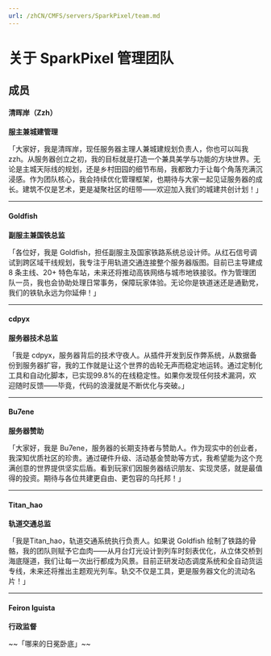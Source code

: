 ```yaml
---
url: /zhCN/CMFS/servers/SparkPixel/team.md
---
```

# 关于 SparkPixel 管理团队

## 成员

#### 清晖岸（Zzh）

**服主兼城建管理**

「大家好，我是清晖岸，现任服务器主理人兼城建规划负责人，你也可以叫我 zzh。从服务器创立之初，我的目标就是打造一个兼具美学与功能的方块世界。无论是主城天际线的规划，还是乡村田园的细节布局，我都致力于让每个角落充满沉浸感。作为团队核心，我会持续优化管理框架，也期待与大家一起见证服务器的成长。建筑不仅是艺术，更是凝聚社区的纽带——欢迎加入我们的城建共创计划！」

***

#### Goldfish

**副服主兼国铁总监**

「各位好，我是 Goldfish，担任副服主及国家铁路系统总设计师。从红石信号调试到跨区域干线规划，我专注于用轨道交通连接整个服务器版图。目前已主导建成 8 条主线、20+ 特色车站，未来还将推动高铁网络与城市地铁接驳。作为管理团队一员，我也会协助处理日常事务，保障玩家体验。无论你是铁道迷还是通勤党，我们的铁轨永远为你延伸！」

***

#### cdpyx

**服务器技术总监**

「我是 cdpyx，服务器背后的技术守夜人。从插件开发到反作弊系统，从数据备份到服务器扩容，我的工作就是让这个世界的齿轮无声而稳定地运转。通过定制化工具和自动化脚本，已实现99.8%的在线稳定性。如果你发现任何技术漏洞，欢迎随时反馈——毕竟，代码的浪漫就是不断优化与突破。」

***

#### Bu7ene

**服务器赞助**

「大家好，我是 Bu7ene，服务器的长期支持者与赞助人。作为现实中的创业者，我深知优质社区的珍贵。通过硬件升级、活动基金赞助等方式，我希望能为这个充满创意的世界提供坚实后盾。看到玩家们因服务器结识朋友、实现灵感，就是最值得的投资。期待与各位共建更自由、更包容的乌托邦！」

***

#### Titan\_hao

**轨道交通总监**

「我是Titan\_hao，轨道交通系统执行负责人。如果说 Goldfish 绘制了铁路的骨骼，我的团队则赋予它血肉——从月台灯光设计到列车时刻表优化，从立体交桥到海底隧道，我们让每一次出行都成为风景。目前正研发动态调度系统和全自动货运专线，未来还将推出主题观光列车。轨交不仅是工具，更是服务器文化的流动名片！」

***

#### Feiron Iguista

**行政监督**

\~~「哪来的日冕卧底」~~
